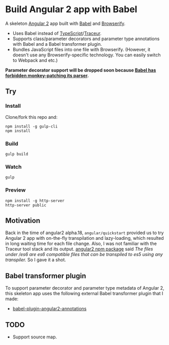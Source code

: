 # Build Angular 2 app with Babel

A skeleton [Angular 2](https://angular.io/) app built with [Babel](https://babeljs.io/) and [Browserify](http://browserify.org/).

- Uses Babel instead of [TypeScript](http://www.typescriptlang.org/)/[Traceur](https://github.com/google/traceur-compiler).
- Supports class/parameter decorators and parameter type annotations with Babel and a Babel transformer plugin.
- Bundles JavaScript files into one file with Browserify. (However, it doesn't use any Browserify-specific technology. You can easily switch to Webpack and etc.)

**Parameter decorator support will be dropped soon because [Babel has forbidden monkey-patching its parser](https://github.com/babel/babel/pull/3204).**

## Try

### Install

Clone/fork this repo and:

```
npm install -g gulp-cli
npm install
```

### Build

```
gulp build
```

### Watch

```
gulp
```

### Preview

```
npm install -g http-server
http-server public
```

## Motivation

Back in the time of angular2 alpha.18, `angular/quickstart` provided us to try Angular 2 app with on-the-fly transpilation and lazy-loading, which resulted in long waiting time for each file change. Also, I was not familiar with the Traceur tool stack and its output. [angular2 npm package](https://www.npmjs.com/package/angular2) said *The files under /es6 are es6 compatible files that can be transpiled to es5 using any transpiler.* So I gave it a shot.

## Babel transformer plugin

To support parameter decorator and parameter type metadata of Angular 2, this skeleton app uses the following external Babel transformer plugin that I made:

- [babel-plugin-angular2-annotations](https://github.com/shuhei/babel-plugin-angular2-annotations)

## TODO

- Support source map.
